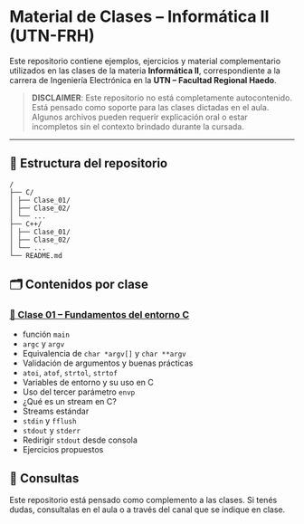 # Material de Clases – Informática II (UTN-FRH)

Este repositorio contiene ejemplos, ejercicios y material complementario utilizados en las clases de la materia **Informática II**, correspondiente a la carrera de Ingeniería Electrónica en la **UTN – Facultad Regional Haedo**.

> **DISCLAIMER**: Este repositorio no está completamente autocontenido. Está pensado como soporte para las clases dictadas en el aula. Algunos archivos pueden requerir explicación oral o estar incompletos sin el contexto brindado durante la cursada.

---

## 📁 Estructura del repositorio
```
/
├── C/
│ ├── Clase_01/
│ ├── Clase_02/
│ └── ...
├── C++/
│ ├── Clase_01/
│ ├── Clase_02/
│ └── ...
└── README.md
```

## 🗂️ Contenidos por clase

### [🔹 Clase 01 – Fundamentos del entorno C](https://github.com/SrWilbur/INFOII/tree/main/C/clase_01)

- función `main`
- `argc` y `argv`
- Equivalencia de `char *argv[]` y `char **argv`
- Validación de argumentos y buenas prácticas
- `atoi`, `atof`, `strtol`, `strtof`
- Variables de entorno y su uso en C
- Uso del tercer parámetro `envp`
- ¿Qué es un stream en C?
- Streams estándar
- `stdin` y `fflush`
- `stdout` y `stderr`
- Redirigir `stdout` desde consola
- Ejercicios propuestos
                

## 💬 Consultas

Este repositorio está pensado como complemento a las clases. Si tenés dudas, consultalas en el aula o a través del canal que se indique en clase.

